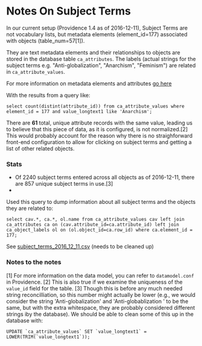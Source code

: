 Notes On Subject Terms
======================

In our current setup (Providence 1.4 as of 2016-12-11), Subject Terms are not vocabulary lists, but metadata elements (element_id=177) associated with objects (table_num=57[1]). 

They are text metadata elements and their relationships to objects are stored in the database table `ca_attributes`. The labels (actual strings for the subject terms e.g. "Anti-globalization", "Anarchism", "Feminism") are related in `ca_attribute_values`.

For more information on metadata elements and attributes [go here](http://docs.collectiveaccess.org/wiki/API:Metadata_Elements_and_Attributes)

With the results from a query like:

    select count(distint(attribute_id)) from ca_attribute_values where element_id = 177 and value_longtext1 like 'Anarchism';

There are **61** total, unique attribute records with the same value, leading us to believe that this piece of data, as it is configured, is not normalized.[2] This would probably account for the reason why there is no straighforward front-end configuration to allow for clicking on subject terms and getting a list of other related objects. 

### Stats

- Of 2240 subject terms entered across all objects as of 2016-12-11, there are 857 unique subject terms in use.[3] 
- 


Used this query to dump information about all subject terms and the objects they are related to:

    select cav.*, ca.*, ol.name from ca_attribute_values cav left join ca_attributes ca on (cav.attribute_id=ca.attribute_id) left join ca_object_labels ol on (ol.object_id=ca.row_id) where ca.element_id = 177;

See [subject_terms_2016_12_11.csv]() (needs to be cleaned up)


### Notes to the notes

[1] For more information on the data model, you can refer to `datamodel.conf` in Providence.
[2] This is also true if we examine the uniqueness of the `value_id` field for the table. 
[3] Though this is before any much needed string reconcilliation, so this number might actually be lower (e.g., we would consider the string 'Anti-globalization' and 'Anti-globablization   ' to be the same, but with the extra whitespace, they are probably considered different strings iby the database). We should be able to clean some of this up in the database with:
    
    UPDATE `ca_attribute_values` SET `value_longtext1` = LOWER(TRIM(`value_longtext1`));








